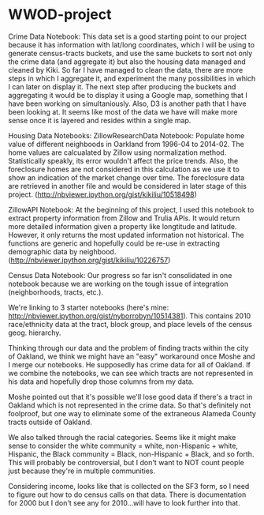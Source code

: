 WWOD-project
============

Crime Data Notebook: This data set is a good starting point to our project because it has information with lat/long coordinates, which I will be using to generate census-tracts buckets, and use the same buckets to sort not only the crime data (and aggregate it) but also the housing data managed and cleaned by Kiki. So far I have managed to clean the data, there are more steps in which I aggregate it, and experiment the many possibilities in which I can later on display it. The next step after producing the buckets and aggregating it would be to display it using a Google map, something that I have been working on simultaniously. Also, D3 is another path that I have been looking at. It seems like most of the data we have will make more sense once it is layered and resides within a single map. 

Housing Data Notebooks:
ZillowResearchData Notebook: Populate home value of different neighboods in Oarkland from 1996-04 to 2014-02. The home values are calcualated by Zillow using normalization method. Statistically speakly, its error wouldn't affect the price trends. Also, the foreclosure homes are not considered in this calculation as we use it to show an indication of the market change over time. The foreclosure data are retrieved in another file and would be considered in later stage of this project. (http://nbviewer.ipython.org/gist/kikiliu/10518498) 

ZillowAPI Notebook: At the beginning of this project, I used this notebook to extract property information from Zillow and Trulia APIs. It would return more detailed information given a property like longtitude and latitude. However, it only returns the most updated information not historical. The functions are generic and hopefully could be re-use in extracting demographic data by neighbood. (http://nbviewer.ipython.org/gist/kikiliu/10226757)


Census Data Notebook:
Our progress so far isn't consolidated in one notebook because we are working on the tough issue of integration (neighborhoods, tracts, etc.).

We're linking to 3 starter notebooks (here's mine: http://nbviewer.ipython.org/gist/nyborrobyn/10514381). This contains 2010 race/ethnicity data at the tract, block group, and place levels of the census geog. hierarchy.

Thinking through our data and the problem of finding tracts within the city of Oakland, we think we might have an "easy" workaround once Moshe and I merge our notebooks. He supposedly has crime data for all of Oakland. If we combine the notebooks, we can see which tracts are not represented in his data and hopefully drop those columns from my data.

Moshe pointed out that it's possible we'll lose good data if there's a tract in Oakland which is not represented in the crime data. So that's definitely not foolproof, but one way to eliminate some of the extraneous Alameda County tracts outside of Oakland.

We also talked through the racial categories. Seems like it might make sense to consider the white community = white, non-Hispanic + white, Hispanic, the Black community = Black, non-Hispanic + Black, and so forth. This will probably be controversial, but I don't want to NOT count people just because they're in multiple communities.

Considering income, looks like that is collected on the SF3 form, so I need to figure out how to do census calls on that data. There is documentation for 2000 but I don't see any for 2010...will have to look further into that.
